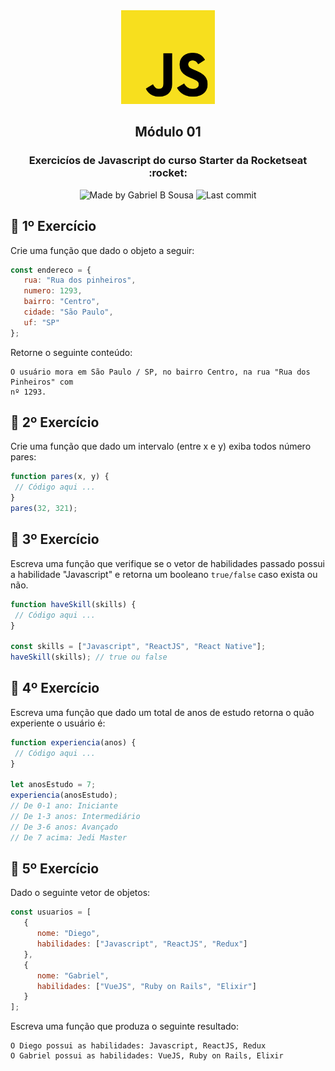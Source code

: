 <div align="center">
   <img src="../../../.github/images/js.png" width="150px">   
</div>

<h2 align="center">
  Módulo 01
</h2>

<h3 align="center">
  Exercicíos de Javascript do curso Starter da Rocketseat  :rocket:
</h3>

<p align="center" >    
  <img alt="Made by Gabriel B Sousa" src="https://img.shields.io/static/v1?label=made%20by&message=Gabriel%20Sousa&color=202024&style=flat-square">  

  <img alt="Last commit" src="https://img.shields.io/github/last-commit/gabrielbudke/starter?color=202024&style=flat-square">
</p>

## :pencil: 1º Exercício

Crie uma função que dado o objeto a seguir:

```javascript
const endereco = {
   rua: "Rua dos pinheiros",
   numero: 1293,
   bairro: "Centro",
   cidade: "São Paulo",
   uf: "SP"
};
```
Retorne o seguinte conteúdo:
```
O usuário mora em São Paulo / SP, no bairro Centro, na rua "Rua dos Pinheiros" com
nº 1293.
```

## :pencil: 2º Exercício

Crie uma função que dado um intervalo (entre x e y) exiba todos número pares:

```javascript
function pares(x, y) {
 // Código aqui ...
}
pares(32, 321);
```

## :pencil: 3º Exercício

Escreva uma função que verifique se o vetor de habilidades passado possui a habilidade "Javascript"
e retorna um booleano `true/false` caso exista ou não.

```javascript
function haveSkill(skills) {
 // Código aqui ...
}

const skills = ["Javascript", "ReactJS", "React Native"];
haveSkill(skills); // true ou false

```

## :pencil: 4º Exercício

Escreva uma função que dado um total de anos de estudo retorna o quão experiente o usuário é:

```javascript
function experiencia(anos) {
 // Código aqui ...
}

let anosEstudo = 7;
experiencia(anosEstudo);
// De 0-1 ano: Iniciante
// De 1-3 anos: Intermediário
// De 3-6 anos: Avançado
// De 7 acima: Jedi Master

```

## :pencil: 5º Exercício

Dado o seguinte vetor de objetos:

```javascript
const usuarios = [
   {
      nome: "Diego",
      habilidades: ["Javascript", "ReactJS", "Redux"]
   },
   {
      nome: "Gabriel",
      habilidades: ["VueJS", "Ruby on Rails", "Elixir"]
   }
];
```
Escreva uma função que produza o seguinte resultado:

```
O Diego possui as habilidades: Javascript, ReactJS, Redux
O Gabriel possui as habilidades: VueJS, Ruby on Rails, Elixir
```

